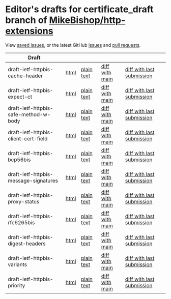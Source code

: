 # Editor's drafts for certificate_draft branch of [MikeBishop/http-extensions](https://github.com/MikeBishop/http-extensions/tree/certificate_draft)

View [saved issues](issues.html), or the latest GitHub [issues](https://github.com/MikeBishop/http-extensions/issues) and [pull requests](https://github.com/MikeBishop/http-extensions/pulls).

| Draft |     |     |     |     |
| ----- | --- | --- | --- | --- |
| draft-ietf-httpbis-cache-header |[html](./draft-ietf-httpbis-cache-header.html) |[plain text](./draft-ietf-httpbis-cache-header.txt) |[diff with main](https://tools.ietf.org/rfcdiff?url1=https://MikeBishop.github.io/http-extensions/draft-ietf-httpbis-cache-header.txt&amp;url2=https://MikeBishop.github.io/http-extensions/certificate_draft/draft-ietf-httpbis-cache-header.txt) |[diff with last submission](https://tools.ietf.org/rfcdiff?url1=https://tools.ietf.org/id/draft-ietf-httpbis-cache-header.txt&amp;url2=https://MikeBishop.github.io/http-extensions/certificate_draft/draft-ietf-httpbis-cache-header.txt) |
| draft-ietf-httpbis-expect-ct |[html](./draft-ietf-httpbis-expect-ct.html) |[plain text](./draft-ietf-httpbis-expect-ct.txt) |[diff with main](https://tools.ietf.org/rfcdiff?url1=https://MikeBishop.github.io/http-extensions/draft-ietf-httpbis-expect-ct.txt&amp;url2=https://MikeBishop.github.io/http-extensions/certificate_draft/draft-ietf-httpbis-expect-ct.txt) |[diff with last submission](https://tools.ietf.org/rfcdiff?url1=https://tools.ietf.org/id/draft-ietf-httpbis-expect-ct.txt&amp;url2=https://MikeBishop.github.io/http-extensions/certificate_draft/draft-ietf-httpbis-expect-ct.txt) |
| draft-ietf-httpbis-safe-method-w-body |[html](./draft-ietf-httpbis-safe-method-w-body.html) |[plain text](./draft-ietf-httpbis-safe-method-w-body.txt) |[diff with main](https://tools.ietf.org/rfcdiff?url1=https://MikeBishop.github.io/http-extensions/draft-ietf-httpbis-safe-method-w-body.txt&amp;url2=https://MikeBishop.github.io/http-extensions/certificate_draft/draft-ietf-httpbis-safe-method-w-body.txt) |[diff with last submission](https://tools.ietf.org/rfcdiff?url1=https://tools.ietf.org/id/draft-ietf-httpbis-safe-method-w-body.txt&amp;url2=https://MikeBishop.github.io/http-extensions/certificate_draft/draft-ietf-httpbis-safe-method-w-body.txt) |
| draft-ietf-httpbis-client-cert-field |[html](./draft-ietf-httpbis-client-cert-field.html) |[plain text](./draft-ietf-httpbis-client-cert-field.txt) |[diff with main](https://tools.ietf.org/rfcdiff?url1=https://MikeBishop.github.io/http-extensions/draft-ietf-httpbis-client-cert-field.txt&amp;url2=https://MikeBishop.github.io/http-extensions/certificate_draft/draft-ietf-httpbis-client-cert-field.txt) |[diff with last submission](https://tools.ietf.org/rfcdiff?url1=https://tools.ietf.org/id/draft-ietf-httpbis-client-cert-field.txt&amp;url2=https://MikeBishop.github.io/http-extensions/certificate_draft/draft-ietf-httpbis-client-cert-field.txt) |
| draft-ietf-httpbis-bcp56bis |[html](./draft-ietf-httpbis-bcp56bis.html) |[plain text](./draft-ietf-httpbis-bcp56bis.txt) |[diff with main](https://tools.ietf.org/rfcdiff?url1=https://MikeBishop.github.io/http-extensions/draft-ietf-httpbis-bcp56bis.txt&amp;url2=https://MikeBishop.github.io/http-extensions/certificate_draft/draft-ietf-httpbis-bcp56bis.txt) |[diff with last submission](https://tools.ietf.org/rfcdiff?url1=https://tools.ietf.org/id/draft-ietf-httpbis-bcp56bis.txt&amp;url2=https://MikeBishop.github.io/http-extensions/certificate_draft/draft-ietf-httpbis-bcp56bis.txt) |
| draft-ietf-httpbis-message-signatures |[html](./draft-ietf-httpbis-message-signatures.html) |[plain text](./draft-ietf-httpbis-message-signatures.txt) |[diff with main](https://tools.ietf.org/rfcdiff?url1=https://MikeBishop.github.io/http-extensions/draft-ietf-httpbis-message-signatures.txt&amp;url2=https://MikeBishop.github.io/http-extensions/certificate_draft/draft-ietf-httpbis-message-signatures.txt) |[diff with last submission](https://tools.ietf.org/rfcdiff?url1=https://tools.ietf.org/id/draft-ietf-httpbis-message-signatures.txt&amp;url2=https://MikeBishop.github.io/http-extensions/certificate_draft/draft-ietf-httpbis-message-signatures.txt) |
| draft-ietf-httpbis-proxy-status |[html](./draft-ietf-httpbis-proxy-status.html) |[plain text](./draft-ietf-httpbis-proxy-status.txt) |[diff with main](https://tools.ietf.org/rfcdiff?url1=https://MikeBishop.github.io/http-extensions/draft-ietf-httpbis-proxy-status.txt&amp;url2=https://MikeBishop.github.io/http-extensions/certificate_draft/draft-ietf-httpbis-proxy-status.txt) |[diff with last submission](https://tools.ietf.org/rfcdiff?url1=https://tools.ietf.org/id/draft-ietf-httpbis-proxy-status.txt&amp;url2=https://MikeBishop.github.io/http-extensions/certificate_draft/draft-ietf-httpbis-proxy-status.txt) |
| draft-ietf-httpbis-rfc6265bis |[html](./draft-ietf-httpbis-rfc6265bis.html) |[plain text](./draft-ietf-httpbis-rfc6265bis.txt) |[diff with main](https://tools.ietf.org/rfcdiff?url1=https://MikeBishop.github.io/http-extensions/draft-ietf-httpbis-rfc6265bis.txt&amp;url2=https://MikeBishop.github.io/http-extensions/certificate_draft/draft-ietf-httpbis-rfc6265bis.txt) |[diff with last submission](https://tools.ietf.org/rfcdiff?url1=https://tools.ietf.org/id/draft-ietf-httpbis-rfc6265bis.txt&amp;url2=https://MikeBishop.github.io/http-extensions/certificate_draft/draft-ietf-httpbis-rfc6265bis.txt) |
| draft-ietf-httpbis-digest-headers |[html](./draft-ietf-httpbis-digest-headers.html) |[plain text](./draft-ietf-httpbis-digest-headers.txt) |[diff with main](https://tools.ietf.org/rfcdiff?url1=https://MikeBishop.github.io/http-extensions/draft-ietf-httpbis-digest-headers.txt&amp;url2=https://MikeBishop.github.io/http-extensions/certificate_draft/draft-ietf-httpbis-digest-headers.txt) |[diff with last submission](https://tools.ietf.org/rfcdiff?url1=https://tools.ietf.org/id/draft-ietf-httpbis-digest-headers.txt&amp;url2=https://MikeBishop.github.io/http-extensions/certificate_draft/draft-ietf-httpbis-digest-headers.txt) |
| draft-ietf-httpbis-variants |[html](./draft-ietf-httpbis-variants.html) |[plain text](./draft-ietf-httpbis-variants.txt) |[diff with main](https://tools.ietf.org/rfcdiff?url1=https://MikeBishop.github.io/http-extensions/draft-ietf-httpbis-variants.txt&amp;url2=https://MikeBishop.github.io/http-extensions/certificate_draft/draft-ietf-httpbis-variants.txt) |[diff with last submission](https://tools.ietf.org/rfcdiff?url1=https://tools.ietf.org/id/draft-ietf-httpbis-variants.txt&amp;url2=https://MikeBishop.github.io/http-extensions/certificate_draft/draft-ietf-httpbis-variants.txt) |
| draft-ietf-httpbis-priority |[html](./draft-ietf-httpbis-priority.html) |[plain text](./draft-ietf-httpbis-priority.txt) |[diff with main](https://tools.ietf.org/rfcdiff?url1=https://MikeBishop.github.io/http-extensions/draft-ietf-httpbis-priority.txt&amp;url2=https://MikeBishop.github.io/http-extensions/certificate_draft/draft-ietf-httpbis-priority.txt) |[diff with last submission](https://tools.ietf.org/rfcdiff?url1=https://tools.ietf.org/id/draft-ietf-httpbis-priority.txt&amp;url2=https://MikeBishop.github.io/http-extensions/certificate_draft/draft-ietf-httpbis-priority.txt) |

